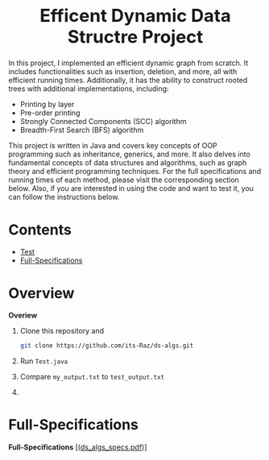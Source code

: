 <h1 align='center' style="text-align:center; font-weight:bold; font-size:2.5em"> Efficent Dynamic Data Structre Project</h1>

<p align='center' style="text-align:center;font-size:1em;">
  

In this project, I implemented an efficient dynamic graph from scratch. It includes functionalities such as insertion, deletion, and more, all with efficient running times. Additionally, it has the ability to construct rooted trees with additional implementations, including:
- Printing by layer
- Pre-order printing
- Strongly Connected Components (SCC) algorithm
- Breadth-First Search (BFS) algorithm

This project is written in Java and covers key concepts of OOP programming such as inheritance, generics, and more. It also delves into fundamental concepts of data structures and algorithms, such as graph theory and efficient programming techniques.
For the full specifications and running times of each method, please visit the corresponding section below.
Also, if you are interested in using the code and want to test it, you can follow the instructions below.
</p>





# Contents

- [Test](#test)
- [Full-Specifications](#Full-Specifications)


# Overview
**Overiew**

1. Clone this repository and 

   ```bash
   git clone https://github.com/its-Raz/ds-algs.git
   
   ```
2. Run ```Test.java```
3. Compare ```my_output.txt``` to ```test_output.txt```
4. 
# Full-Specifications
**Full-Specifications**
 [([ds_algs_specs.pdf]())]
